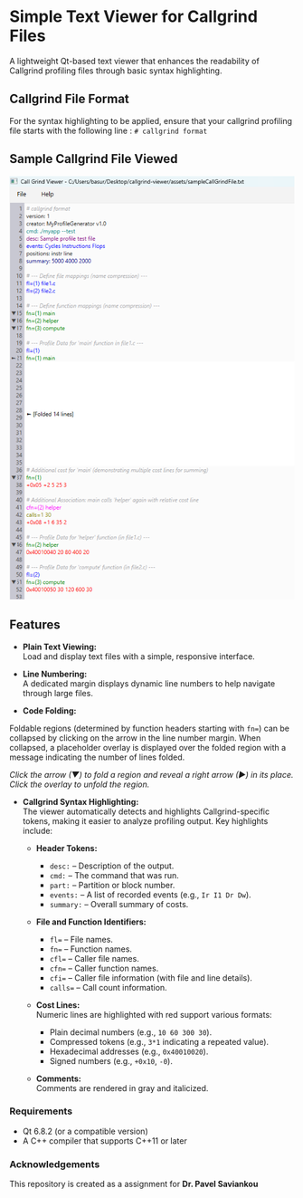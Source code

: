 # Simple Text Viewer for Callgrind Files

A lightweight Qt-based text viewer that enhances the readability of Callgrind profiling files through basic syntax highlighting.

## Callgrind File Format

For the syntax highlighting to be applied, ensure that your callgrind profiling file starts with the following line :
`# callgrind format`

## Sample Callgrind File Viewed

![Sample Call Grind File Viewed In Text Editor](./assets/sampleCallGrindView.png)


## Features

- **Plain Text Viewing:**  
  Load and display text files with a simple, responsive interface.

- **Line Numbering:**  
  A dedicated margin displays dynamic line numbers to help navigate through large files.

- **Code Folding:**

 Foldable regions (determined by function headers starting with `fn=`) can be collapsed by clicking on the arrow in the line number margin. When collapsed, a placeholder overlay is displayed over the folded region with a message indicating the number of lines folded.

  *Click the arrow (▼) to fold a region and reveal a right arrow (►) in its place. Click the overlay to unfold the region.*


- **Callgrind Syntax Highlighting:**  
  The viewer automatically detects and highlights Callgrind-specific tokens, making it easier to analyze profiling output. Key highlights include:
  - **Header Tokens:**  
    - `desc:` – Description of the output.
    - `cmd:` – The command that was run.
    - `part:` – Partition or block number.
    - `events:` – A list of recorded events (e.g., `Ir I1 Dr Dw`).
    - `summary:` – Overall summary of costs.
  - **File and Function Identifiers:**  
    - `fl=` – File names.
    - `fn=` – Function names.
    - `cfl=` – Caller file names.
    - `cfn=` – Caller function names.
    - `cfi=` – Caller file information (with file and line details).
    - `calls=` – Call count information.
  - **Cost Lines:**  
    Numeric lines are highlighted with red support various formats:
    - Plain decimal numbers (e.g., `10 60 300 30`).
    - Compressed tokens (e.g., `3*1` indicating a repeated value).
    - Hexadecimal addresses (e.g., `0x40010020`).
    - Signed numbers (e.g., `+0x10`, `-0`).
    
  - **Comments:**  
    Comments are rendered in gray and italicized.

### Requirements
- Qt 6.8.2 (or a compatible version)
- A C++ compiler that supports C++11 or later

### Acknowledgements
This repository is created as a assignment for **Dr. Pavel Saviankou**
